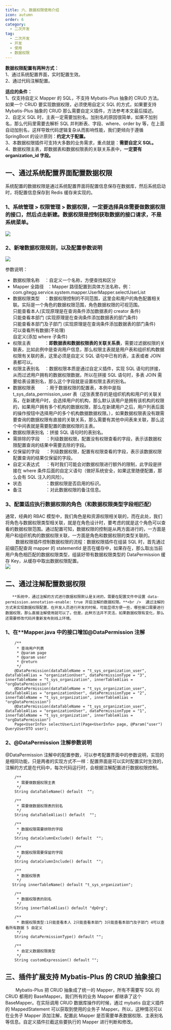 ```yaml
---
title: 六、数据权限使用介绍
icon: autumn
order: 6
category:
  - 二次开发
tag:
  - 二次开发
  - 开发
  - 使用
  - 数据权限
---
```


**数据权限配置有两种方式：**<br />1、通过系统配置界面，实时配置生效。<br />2、通过代码注解配置。

**适应的条件：**<br />1、仅支持自定义 Mapper 的 SQL，不支持 Mybatis-Plus 抽象的 CRUD 方法。如果一个 CRUD 要实现数据权限，必须使用自定义 SQL 的方式，如果要支持 Mybatis-Plus 抽象的 CRUD 那么需要自定义插件，方法参考本文最后描述。<br />2、自定义 SQL 时，主表一定需要加别名。加别名的原因很简单，如果不加别名，那么代码里需要去解析 SQL 并判断表、字段、where、order by 等，在上面自动加别名，这样导致代码逻辑复杂从而影响性能，我们更倾向于遵循 SpringBoot 的设计原则：**约定大于配置。**<br />3、本数据权限插件可支持大多数的业务需求，重点就是：**需要自定义 SQL。**<br />4、数据权限主表，即数据表和数据权限表的关联关系表中，**一定要有 organization_id 字段。**
<a name="0bdd298e"></a>

## 一、通过系统配置界面配置数据权限

系统配置的数据权限是通过系统配置界面将配置信息保存在数据库，然后系统启动时，将配置信息保存到 Redis 缓存来实现的。

<a name="57f48831"></a>

### 1、系统管理 > 权限管理 > 数据权限，一定要选择具体需要做数据权限的接口，然后点击新建。数据权限是控制获取数据的接口请求，不是系统菜单。

![](http://img.gitegg.com/cloud/docs/images/20221017224713.png#id=woKL4&originHeight=588&originWidth=1240&originalType=binary&ratio=1&rotation=0&showTitle=false&status=done&style=none&title=)

<a name="f165f855"></a>

### 2、新增数据权限规则，以及配置参数说明

![](http://img.gitegg.com/cloud/docs/images/20221017224730.png#id=kvw7I&originHeight=699&originWidth=1240&originalType=binary&ratio=1&rotation=0&showTitle=false&status=done&style=none&title=)

参数说明：

- 数据权限名称    ：自定义一个名称，方便查找和区分
- Mapper 全路径   ：Mapper 路径配置到具体方法名称，例：com.gitegg.service.system.mapper.UserMapper.selectUserList
- 数据权限类型    ：数据权限控制的不同范围，这里会和用户的角色配置相关联。实际是一个角色的数据权限范围，角色数据权限的可视范围。<br />只能查看本人(实现原理是在查询条件添加数据表的 creator 条件)<br />只能查看本部门 (实现原理是在查询条件添加数据表的部门条件)<br />只能查看本部门及子部门 (实现原理是在查询条件添加数据表的部门条件)<br />可以查看所有数据(不处理)<br />自定义(添加 where 子条件)
- 权限主表           ：**即数据表和数据权限表的关联关系表**，需要过滤据权限的关联表，比如此例中是查询用户信息，那么权限主表就是用户表和组织机构数据权限有关联的表，这里必须是自定义 SQL 语句中已有的表，主表或者 JOIN 表都可以。
- 权限主表别名    ：数据权限本质是通过自定义插件，实现 SQL 语句的拼接，从而过滤用户拥有的数据权限数据，所以在拼接 SQL 语句时，多表 JOIN 需要给表设置别名，那么这个字段就是设置权限主表的别名。
- 数据权限表        ：用于数据权限的配置表，本例中是指 t_sys_data_permission_user 表（这张表里存的是组织机构和用户的关联关系，在新建用户时，会选择用户的机构，那么默认该用户是拥有该机构的权限的，如果用户拥有多个机构的数据权限，那么在新建用户之后，用户列表后面的操作按钮中选择用户的多个机构数据数据权限。），如果数据权限表没有跟需要查询的数据权限有直接的关联关系，那么需要有其他中间表来关联，那么这个中间表就是需要配置的数据权限的主表。
- 数据权限表别名 ：拼接 SQL 语句时的表别名。
- 需排除的字段     ：列级数据权限，配置没有权限查看的字段，表示该数据权限配置查询的结果中需要去除的字段。
- 仅保留的字段     ：列级数据权限，配置有权限查看的字段，表示该数据权限配置查询的结果仅保留的字段。
- 自定义表达式     ：有时我们可能会对数据权限进行额外的限制，此字段是拼接在 where 条件后面的自定义语句（做好系统安全，如果这里随便配置，那么会有 SQL 注入的风险）。
- 状态                   ：数据权限是否启用的标识。
- 备注                   ：对此数据权限的备注信息。

<a name="1cd79617"></a>

### 3、配置适应执行数据权限的角色（和数据权限类型字段相匹配）

通常，经典的 RBAC 模型中，我们角色是和资源权限相关联的，而在此处，我们将角色与数据权限类型相关联，就是在角色设计时，要考虑的就是这个角色可以查看的数据权限范围。通过配置可知，数据权限的控制是从两方面进行的，一方面是用户和组织机构的数据权限关联，一方面是角色和数据权限的类型关联的。<br />   数据权限插件控制数据权限的流程：数据权限插件在组装 SQL 时，首先通过前缀匹配查询 mapper 的 statementId 是否在缓存中，如果存在，那么取出当前用户角色相匹配的数据权限类型，组装好带有数据权限类型的 DataPermission 缓存 Key，从缓存中取出数据权限配置。<br />![](http://img.gitegg.com/cloud/docs/images/20221017224746.png#id=LxoNy&originHeight=557&originWidth=806&originalType=binary&ratio=1&rotation=0&showTitle=false&status=done&style=none&title=)

<a name="7b428618"></a>

## 二、通过注解配置数据权限

       **系统中，通过注解的方式进行数据权限默认是关闭的，需要在配置文件中设置 data-permission.annotation-enable: true 开启注解的数据权限。**<br />  通过注解的方式来实现数据权限配置，在开发人员进行开发的时候，可能显得方便一些，哪些接口需要进行数据权限，那么直接注解使用就可以了。但是，此种方法并不灵活，如果数据权限有变化，那么还需要修改代码并重新发布到线上环境。

<a name="a9d32af5"></a>

### 1、在\*\*Mapper.java 中的接口增加@DataPermission 注解

```
    /**
     * 查询用户列表
     * @param page
     * @param user
     * @return
     */
    @DataPermission(dataTableName = "t_sys_organization_user", dataTableAlias = "organizationUser", dataPermissionType = "3", innerTableName = "t_sys_organization", innerTableAlias = "orgDataPermission")
    @DataPermission(dataTableName = "t_sys_organization_user", dataTableAlias = "organizationUser", dataPermissionType = "2", innerTableName = "t_sys_organization", innerTableAlias = "orgDataPermission")
    @DataPermission(dataTableName = "t_sys_organization_user", dataTableAlias = "organizationUser", dataPermissionType = "1", innerTableName = "t_sys_organization", innerTableAlias = "orgDataPermission")
    Page<UserInfo> selectUserList(Page<UserInfo> page, @Param("user") QueryUserDTO user);
```

<a name="096b6dd8"></a>

### 2、@DataPermission 注解参数说明

@DataPermission 注解中的配置参数，可以参考配置界面中的参数说明，实现的是相同功能，只是两者的实现方式不一样：配置界面是可以实时配置实时生效的，注解的方式是在代码中，每次代码运行时，会根据注解配置进行数据权限控制。

```
    /**
     * 需要做数据权限主表
     */
    String dataTableName() default  "";

    /**
     * 需要做数据权限表的别名
     */
    String dataTableAlias() default  "";

    /**
     * 数据权限需要排除的字段
     */
    String dataColumnExclude() default  "";

    /**
     * 数据权限需要保留的字段
     */
    String dataColumnInclude() default  "";

    /**
     * 数据权限表
     */
   String innerTableName() default "t_sys_organization";

    /**
     * 数据权限表的别名
     */
    String innerTableAlias() default "dpOrg";

    /**
     * 数据权限类型:1只能查看本人 2只能查看本部门 3只能查看本部门及子部门 4可以查看所有数据 5 自定义
     */
    String dataPermissionType() default "";

    /**
     * 自定义数据权限类型
     */
    String customExpression() default "";
```

## 三、插件扩展支持 Mybatis-Plus 的 CRUD 抽象接口

&emsp;&emsp; Mybatis-Plus 把 CRUD 抽象成了统一的 Mapper，所有不需要写 SQL 的 CRUD 都用的 BaseMapper。我们所有的业务 Mapper 都继承了这个 BaseMapper。在实际调用 CRUD 数据库操作的时候，通过 mybatis 自定义插件的 MappedStatement 可以获取到使用的业务子 Mapper。所以，这种情况可以在业务子 Mapper 添加注解，配置此 Mapper 是否需要单表数据权限、主表别名等信息。自定义插件拦截这些要执行的 Mapper 进行判断和修改。
